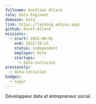 ```yaml
---
fullname: Aurélien Allard
role: Data Engineer
domaine: Data
link: https://landing.adiuvo.app/
github: Aurel-Allard
missions:
  - start: 2022-08-01
    end: 2022-10-13
    status: independent
    employer: Octo
    startups:
      - data-inclusion
previously:
  - data-inclusion
badges:
  - segur
---
```

Développeur data et entrepreneur social.
